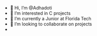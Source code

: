 - 👋 Hi, I’m @Adhadoti
- 👀 I’m interested in C projects
- 🌱 I’m currently a Junior at Florida Tech
- 💞️ I’m looking to collaborate on projects
-

<!---
Adhadoti/Adhadoti is a ✨ special ✨ repository because its `README.md` (this file) appears on your GitHub profile.
You can click the Preview link to take a look at your changes.
--->

